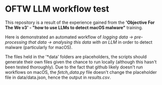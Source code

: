# OFTW LLM workflow test
This repository is a result of the experience gained from the **'Objective For The We v3' - "how to use LLMs to detect macOS malware"** training.

Here is demonstrated an automated workflow of *logging data -> pre-processing that data -> analysing this data with an LLM* in order to detect malware (particularly for macOS).

The files held in the '*data' folders are placeholders, the scripts should generate their own files given the chance to run locally (although this hasn't been tested thoroughly).
Due to the fact that github likely doesn't run workflows on macOS, the *fetch_data.py* file doesn't change the placeholder file in data/data.json, hence the output in *results.csv*.
